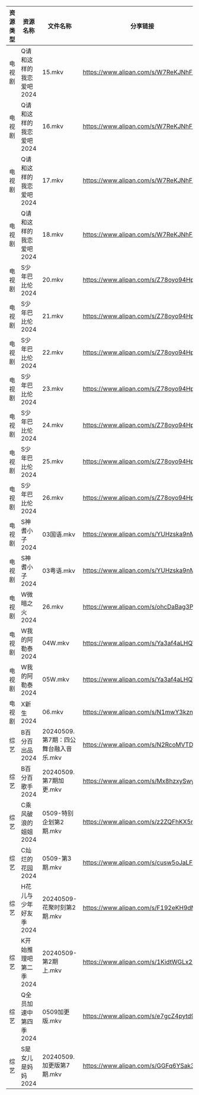 | 资源类型 | 资源名称           | 文件名称                      | 分享链接                                 | 更新时间                |
| ---- | -------------- | ------------------------- | ------------------------------------ | ------------------- |
| 电视剧  | Q请和这样的我恋爱吧2024 | 15.mkv                    | https://www.alipan.com/s/W7ReKJNhFKS | 2024-05-09 09:16:05 |
| 电视剧  | Q请和这样的我恋爱吧2024 | 16.mkv                    | https://www.alipan.com/s/W7ReKJNhFKS | 2024-05-09 09:16:05 |
| 电视剧  | Q请和这样的我恋爱吧2024 | 17.mkv                    | https://www.alipan.com/s/W7ReKJNhFKS | 2024-05-09 20:06:55 |
| 电视剧  | Q请和这样的我恋爱吧2024 | 18.mkv                    | https://www.alipan.com/s/W7ReKJNhFKS | 2024-05-09 20:06:54 |
| 电视剧  | S少年巴比伦2024     | 20.mkv                    | https://www.alipan.com/s/Z78oyo94HpR | 2024-05-09 20:07:05 |
| 电视剧  | S少年巴比伦2024     | 21.mkv                    | https://www.alipan.com/s/Z78oyo94HpR | 2024-05-09 20:07:05 |
| 电视剧  | S少年巴比伦2024     | 22.mkv                    | https://www.alipan.com/s/Z78oyo94HpR | 2024-05-09 20:07:05 |
| 电视剧  | S少年巴比伦2024     | 23.mkv                    | https://www.alipan.com/s/Z78oyo94HpR | 2024-05-09 20:07:04 |
| 电视剧  | S少年巴比伦2024     | 24.mkv                    | https://www.alipan.com/s/Z78oyo94HpR | 2024-05-09 20:07:04 |
| 电视剧  | S少年巴比伦2024     | 25.mkv                    | https://www.alipan.com/s/Z78oyo94HpR | 2024-05-09 20:07:04 |
| 电视剧  | S少年巴比伦2024     | 26.mkv                    | https://www.alipan.com/s/Z78oyo94HpR | 2024-05-09 20:07:03 |
| 电视剧  | S神耆小子2024      | 03国语.mkv                  | https://www.alipan.com/s/YUHzska9nMA | 2024-05-09 09:16:08 |
| 电视剧  | S神耆小子2024      | 03粤语.mkv                  | https://www.alipan.com/s/YUHzska9nMA | 2024-05-09 09:16:08 |
| 电视剧  | W微暗之火2024      | 26.mkv                    | https://www.alipan.com/s/ohcDaBag3PW | 2024-05-09 20:07:35 |
| 电视剧  | W我的阿勒泰2024     | 04W.mkv                   | https://www.alipan.com/s/Ya3af4aLHQV | 2024-05-09 09:16:12 |
| 电视剧  | W我的阿勒泰2024     | 05W.mkv                   | https://www.alipan.com/s/Ya3af4aLHQV | 2024-05-09 09:16:11 |
| 电视剧  | X新生2024        | 06.mkv                    | https://www.alipan.com/s/N1mwY3kznmo | 2024-05-09 16:07:15 |
| 综艺   | B百分百出品2024     | 20240509.第7期：四公舞台融入音乐.mkv | https://www.alipan.com/s/N2RcoMVTDZC | 2024-05-09 16:07:38 |
| 综艺   | B百分百歌手2024     | 20240509.第7期加更.mkv        | https://www.alipan.com/s/Mx8hzxySwye | 2024-05-09 16:07:41 |
| 综艺   | C乘风破浪的姐姐2024   | 0509-特别企划第2期.mkv          | https://www.alipan.com/s/z2ZQFhKX5nR | 2024-05-09 16:07:45 |
| 综艺   | C灿烂的花园2024     | 0509-第3期.mkv              | https://www.alipan.com/s/cusw5oJaLFV | 2024-05-09 20:08:29 |
| 综艺   | H花儿与少年好友季2024  | 20240509-花聚时刻第2期.mkv      | https://www.alipan.com/s/F192eKH9dMy | 2024-05-09 16:08:06 |
| 综艺   | K开始推理吧第二季2024  | 20240509-第2期上.mkv         | https://www.alipan.com/s/1KidtWGLx2b | 2024-05-09 20:08:52 |
| 综艺   | Q全员加速中第四季2024  | 0509加更版.mkv               | https://www.alipan.com/s/e7gcZ4pytd9 | 2024-05-09 16:08:26 |
| 综艺   | S是女儿是妈妈2024    | 20240509.加更版第7期.mkv       | https://www.alipan.com/s/GGFq6YSak3R | 2024-05-09 16:08:33 |
